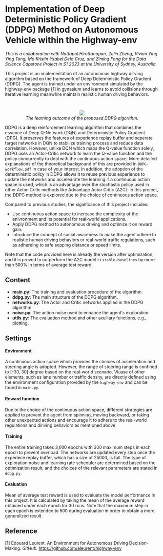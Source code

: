 # Implementation of Deep Deterministic Policy Gradient (DDPG) Method on Autonomous Vehicle within the Highway-env 

*This is a collaboration with Nattapol Hirattanapan, Zelin Zheng, Vivian Ying Ying Tong, Ma Kristin Ysabel Dela Cruz, and Ziming Fang for the Data Science Capstone Project in S1 2023 at the University of Sydney, Australia.*

This project is an implementation of an autonomous highway dirving algorithm based on the framework of Deep Deterministic Policy Gradient (DDPG). The agent is trained under an environment simulated by the highway-env package [[1]](#1) in gynasium and learns to avoid collisions through iterative learning meanwhile maintain realistic human driving behaviors.

<br>

<p align="center">
<img src="https://github.com/3grasses/capstone-project/assets/146526540/757d5adc-451b-4b08-a53a-3c67462629a4">
 <br>
 <em> The learning outcome of the proposed DDPG algorithm. </em>
</p>


DDPG is a deep reinforcement learning algorithm that combines the essence of Deep Q-Network (DQN) and Deterministic Policy Gradient (DPG). It preserves the features of experience replay buffer and seperate target networks in DQN to stabilize training process and reduce data correlation. However, unlike DQN which maps the Q-value function solely, DDPG uses an Actor-Critic network to learn the Q-value function and the policy concurrently to deal with the continuous action space. More detailed explanations of the theoretical background of this are provided in `DDPG-workflow.pdf` in case of your interest. In addition, the adoption of the deterministic policy in DDPG allows it to reuse previous experience to update the networks and accelearate the learning if a continuous action space is used, which is an advantage over the stochastic policy used in other Actor-Critic methods like Advantage Actor Critic (A2C). In this project, the DDPG method is explored due to the choice of continuous action space. 

Compared to previous studies, the significance of this project includes:

- Use continuous action space to increase the complexity of the enivronment and its potential for real-world applications.
- Apply DDPG method to autonomous driving and optimize it on reward gain.
- Introduce the concept of social awareness to make the agent adhere to realistic human driving behaviors or real-world traffic regulations, such as adhereing to safe sopping distance or speed limits.

Note that the code provided here is already the version after optimization, and it is proved to outperform the A2C model in `stable-baselines` by more than 500% in terms of average test reward.

## Content

- **main.py**: The training and evaluation procedure of the algorithm.
- **ddpg.py**: The main structure of the DDPG algorithm.
- **networks.py**: The Actor and Critic networks applied in the DDPG algorithm.
- **noise.py**: The action noise used to enhance the agent's exploration
- **utils.py**: The evaluation method and other axuiliary functions, e.g., plotting.

## Settings

#### Environment
A continuous action space which provides the choices of acceleration and steering angle is adopted. However, the range of steering range is confined to [-30, 30] degree based on the real-world scenario. Vluase of other elements, such as lane number or traffic density, are directly defined using the environment configuration provided by the `highway-env` and can be found in `main.py`.

#### Reward function
Due to the choice of the continuous action space, different strategies are applied to prevent the agent from spinning, moving backward, or taking other unexpected actions and encourage it to adhere to the real-world regulations and diriving behaviors as mentioned above.

#### Training
The entire training takes 3,000 epochs with 300 maximum steps in each epoch to prevent overload. The networks are updated every step once the experiece replay buffer, which has a size of 25000, is full. The type of exploration noise and learning rate scheduler are determined based on the optimization result, and the choices of the relevant parameters are stated in `ddpg.py`.
 
#### Evaluation
Mean of average test reward is used to evaluate the model performance in this project. It is calculated by taking the mean of the average reward obtained under each epoch for 30 runs. Note that the maximum step in each epoch is extended to 500 during evaluation in order to obtain a more generalized result.

## Reference

<a id="1">[1]</a> Edouard Leurent. An Environment for Autonomous Driving Decision-Making. *GitHub.* https://github.com/eleurent/highway-env
